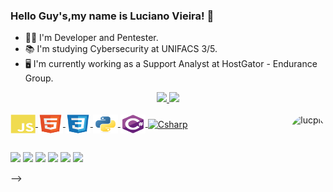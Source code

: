 ### Hello Guy's,my name is Luciano Vieira! 👋
- 👨‍💻  I'm Developer and Pentester.
- 📚  I'm studying Cybersecurity at UNIFACS 3/5.
- 🖥️  I'm currently working as a Support Analyst at HostGator - Endurance Group.
   
<div align="center">
  <a href="https://github.com/lucvieirasi">
  <img height="140em" src="https://github-readme-stats.vercel.app/api?username=lucvieirasi&show_icons=true&theme=gradient&include_all_commits=true&count_private=true"/>
  <img height="140em" src="https://github-readme-stats.vercel.app/api/top-langs/?username=lucvieirasi&layout=compact&langs_count=7&theme=gradient"/>
</div>
<div style="display: inline_block"><br>
  <img align="center" alt="Js" height="30" width="40" src="https://raw.githubusercontent.com/devicons/devicon/master/icons/javascript/javascript-plain.svg">
  <img align="center" alt="HTML" height="30" width="40" src="https://raw.githubusercontent.com/devicons/devicon/master/icons/html5/html5-original.svg">
  <img align="center" alt="CSS" height="30" width="40" src="https://raw.githubusercontent.com/devicons/devicon/master/icons/css3/css3-original.svg">
  <img align="center" alt="Python" height="30" width="40" src="https://raw.githubusercontent.com/devicons/devicon/master/icons/python/python-original.svg">
  <img align="center" alt="Csharp" height="30" width="40" src="https://raw.githubusercontent.com/devicons/devicon/master/icons/csharp/csharp-original.svg">
   <img align="center" alt="Csharp" height="30" width="40" src="https://img.icons8.com/external-flatarticons-blue-flatarticons/50/000000/external-cyber-security-smart-home-flatarticons-blue-flatarticons.png">
  <img align="right" alt="lucpic" height="150" style="border-radius:50px;" src="https://media.discordapp.net/attachments/899098040206503938/899098081566552084/IMG_20210121_110813_687.jpg?width=585&height=585">
</div>
  
  ##
 
<div> 
  <a href="https://www.youtube.com/channel/UCLXkXa7SWA4cY5mKcmnDozw" target="_blank"><img src="https://img.shields.io/badge/YouTube-FF0000?style=for-the-badge&logo=youtube&logoColor=white" target="_blank"></a>
  <a href="https://instagram.com/lucianovieirapro" target="_blank"><img src="https://img.shields.io/badge/-Instagram-%23E4405F?style=for-the-badge&logo=instagram&logoColor=white" target="_blank"></a>
 	<a href="https://www.twitch.tv/" target="_blank"><img src="https://img.shields.io/badge/Twitch-9146FF?style=for-the-badge&logo=twitch&logoColor=white" target="_blank"></a>
 <a href="https://discord.gg/pDbY76q8Qf" target="_blank"><img src="https://img.shields.io/badge/Discord-7289DA?style=for-the-badge&logo=discord&logoColor=white" target="_blank"></a> 
  <a href = "mailto:contato@lucianovieirapro.com"><img src="https://img.shields.io/badge/-Gmail-%23333?style=for-the-badge&logo=gmail&logoColor=white" target="_blank"></a>
  <a href="https://www.linkedin.com/in/lucvieirasi/" target="_blank"><img src="https://img.shields.io/badge/-LinkedIn-%230077B5?style=for-the-badge&logo=linkedin&logoColor=white" target="_blank"></a> 
  
</div>



-->
